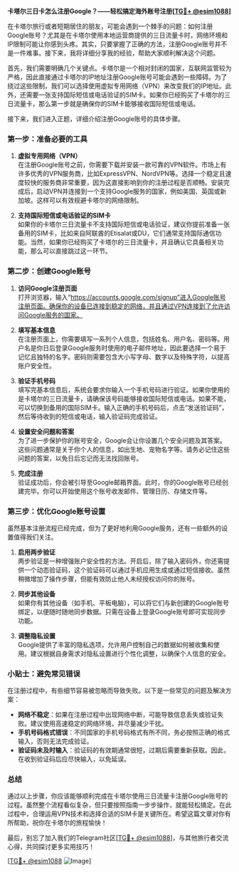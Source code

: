 **卡塔尔三日卡怎么注册Google？——轻松搞定海外账号注册[[TG💪+ @esim1088](https://t.me/s/esim1088)]**

在卡塔尔旅行或者短期居住的朋友，可能会遇到一个棘手的问题：如何注册Google账号？尤其是在卡塔尔使用本地运营商提供的三日流量卡时，网络环境和IP限制可能让你感到头疼。其实，只要掌握了正确的方法，注册Google账号并不是一件难事。接下来，我将详细分享我的经验，帮助大家顺利解决这个问题。

首先，我们需要明确几个关键点。卡塔尔是一个相对封闭的国家，互联网监管较为严格，因此直接通过卡塔尔的IP地址注册Google账号可能会遇到一些障碍。为了绕过这些限制，我们可以选择使用虚拟专用网络（VPN）来改变我们的IP地址。此外，还需要一张支持国际短信或电话验证的SIM卡。如果你已经购买了卡塔尔的三日流量卡，那么第一步就是确保你的SIM卡能够接收国际短信或电话。

接下来，我们进入正题，详细介绍注册Google账号的具体步骤。

### 第一步：准备必要的工具

1. **虚拟专用网络（VPN）**  
   在注册Google账号之前，你需要下载并安装一款可靠的VPN软件。市场上有许多优秀的VPN服务商，比如ExpressVPN、NordVPN等。选择一个稳定且速度较快的服务商非常重要，因为这直接影响到你的注册过程是否顺畅。安装完成后，启动VPN并连接到一个支持Google服务的国家，例如美国、英国或新加坡。这样可以有效规避卡塔尔的网络限制。

2. **支持国际短信或电话验证的SIM卡**  
   如果你的卡塔尔三日流量卡不支持国际短信或电话验证，建议你提前准备一张备用的SIM卡，比如来自阿联酋的Etisalat或DU，它们通常支持国际通信功能。当然，如果你已经购买了卡塔尔的三日流量卡，并且确认它具备相关功能，那么可以直接跳过这一环节。

### 第二步：创建Google账号

1. **访问Google注册页面**  
   打开浏览器，输入“https://accounts.google.com/signup”进入Google账号注册页面。确保你的设备已连接到稳定的网络，并且通过VPN连接到了允许访问Google服务的国家。

2. **填写基本信息**  
   在注册页面上，你需要填写一系列个人信息，包括姓名、用户名、密码等。用户名是你日后登录Google服务时使用的电子邮件地址，因此要选择一个易于记忆且独特的名字。密码则需要包含大小写字母、数字以及特殊字符，以提高账户安全性。

3. **验证手机号码**  
   填写完基本信息后，系统会要求你输入一个手机号码进行验证。如果你使用的是卡塔尔的三日流量卡，请确保该号码能够接收国际短信或电话。如果不能，可以切换到备用的国际SIM卡。输入正确的手机号码后，点击“发送验证码”，然后等待收到的短信或电话，输入验证码完成验证。

4. **设置安全问题和答案**  
   为了进一步保护你的账号安全，Google会让你设置几个安全问题及其答案。这些问题通常是关于你个人的信息，如出生地、宠物名字等。请务必记住这些问题的答案，以免日后忘记而无法找回账号。

5. **完成注册**  
   验证成功后，你会被引导至Google邮箱界面。此时，你的Google账号已经创建完毕。你可以开始使用这个账号收发邮件、管理日历、存储文件等。

### 第三步：优化Google账号设置

虽然基本注册流程已经完成，但为了更好地利用Google服务，还有一些额外的设置值得我们关注。

1. **启用两步验证**  
   两步验证是一种增强账户安全性的方法。开启后，除了输入密码外，你还需提供一个动态验证码，这个验证码可以通过手机应用生成或通过短信接收。虽然稍微增加了操作步骤，但能有效防止他人未经授权访问你的账号。

2. **同步其他设备**  
   如果你有其他设备（如手机、平板电脑），可以将它们与新创建的Google账号绑定，以便随时随地同步数据。只需在设备上登录Google账号即可实现同步功能。

3. **调整隐私设置**  
   Google提供了丰富的隐私选项，允许用户控制自己的数据如何被收集和使用。建议根据自身需求对隐私设置进行个性化调整，以确保个人信息的安全。

### 小贴士：避免常见错误

在注册过程中，有些细节容易被忽略而导致失败。以下是一些常见的问题及解决方案：

- **网络不稳定**：如果在注册过程中出现网络中断，可能导致信息丢失或验证失败。建议使用高速稳定的网络环境，并尽量减少干扰。
- **手机号码格式错误**：不同国家的手机号码格式有所不同，务必按照正确的格式输入，否则无法完成验证。
- **验证码未及时输入**：验证码的有效期通常很短，过期后需要重新获取。因此，在收到验证码后应尽快输入，以免延误。

### 总结

通过以上步骤，你应该能够顺利完成在卡塔尔使用三日流量卡注册Google账号的过程。虽然整个流程看似复杂，但只要按照指南一步步操作，就能轻松搞定。在此过程中，合理运用VPN技术和选择合适的SIM卡是关键所在。希望这篇文章对你有所帮助，祝你在卡塔尔的旅程愉快！

最后，别忘了加入我们的Telegram社区[[TG💪+ @esim1088](https://t.me/s/esim1088)]，与其他旅行者交流心得，共同探讨更多实用技巧！  

[[TG💪+ @esim1088](https://t.me/s/esim1088) ![Image](https://i.postimg.cc/4NQfJmqS/Snipaste-2025-05-13-00-14-12.png)]